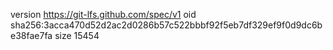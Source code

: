 version https://git-lfs.github.com/spec/v1
oid sha256:3acca470d52d2ac2d0286b57c522bbbf92f5eb7df329ef9f0d9dc6be38fae7fa
size 15454

